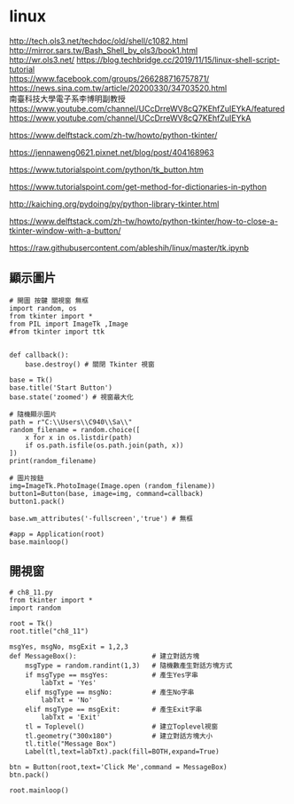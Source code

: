 # linux


http://tech.ols3.net/techdoc/old/shell/c1082.html  
http://mirror.sars.tw/Bash_Shell_by_ols3/book1.html  
http://wr.ols3.net/
https://blog.techbridge.cc/2019/11/15/linux-shell-script-tutorial  
https://www.facebook.com/groups/266288716757871/  
https://news.sina.com.tw/article/20200330/34703520.html  
南臺科技大學電子系李博明副教授  
https://www.youtube.com/channel/UCcDrreWV8cQ7KEhfZuIEYkA/featured  
https://www.youtube.com/channel/UCcDrreWV8cQ7KEhfZuIEYkA  

https://www.delftstack.com/zh-tw/howto/python-tkinter/  


https://jennaweng0621.pixnet.net/blog/post/404168963  


https://www.tutorialspoint.com/python/tk_button.htm  

https://www.tutorialspoint.com/get-method-for-dictionaries-in-python  

http://kaiching.org/pydoing/py/python-library-tkinter.html  

https://www.delftstack.com/zh-tw/howto/python-tkinter/how-to-close-a-tkinter-window-with-a-button/  


https://raw.githubusercontent.com/ableshih/linux/master/tk.ipynb  


## 顯示圖片
```
# 開圖 按鍵 關視窗 無框
import random, os
from tkinter import *
from PIL import ImageTk ,Image
#from tkinter import ttk


def callback():
    base.destroy() # 關閉 Tkinter 視窗

base = Tk()
base.title('Start Button')
base.state('zoomed') # 視窗最大化

# 隨機顯示圖片
path = r"C:\\Users\\C940\\Sa\\"
random_filename = random.choice([
    x for x in os.listdir(path)
    if os.path.isfile(os.path.join(path, x))
])
print(random_filename)

# 圖片按鈕
img=ImageTk.PhotoImage(Image.open (random_filename))
button1=Button(base, image=img, command=callback)
button1.pack()

base.wm_attributes('-fullscreen','true') # 無框

#app = Application(root)
base.mainloop()
```

## 開視窗
```
# ch8_11.py
from tkinter import *
import random

root = Tk()
root.title("ch8_11")

msgYes, msgNo, msgExit = 1,2,3
def MessageBox():                   # 建立對話方塊
    msgType = random.randint(1,3)   # 隨機數產生對話方塊方式
    if msgType == msgYes:           # 產生Yes字串
        labTxt = 'Yes'
    elif msgType == msgNo:          # 產生No字串
        labTxt = 'No'
    elif msgType == msgExit:        # 產生Exit字串
        labTxt = 'Exit'    
    tl = Toplevel()                 # 建立Toplevel視窗
    tl.geometry("300x180")          # 建立對話方塊大小
    tl.title("Message Box")
    Label(tl,text=labTxt).pack(fill=BOTH,expand=True)

btn = Button(root,text='Click Me',command = MessageBox)
btn.pack()

root.mainloop()
```


